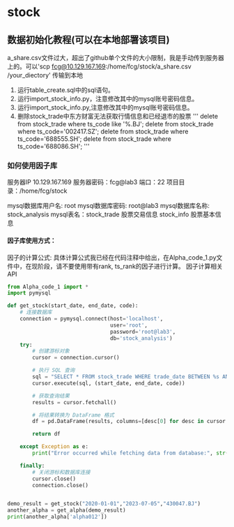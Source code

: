 # stock

## 数据初始化教程(可以在本地部署该项目)
a_share.csv文件过大，超出了github单个文件的大小限制，我是手动传到服务器上的。可以'scp fcg@10.129.167.169:/home/fcg/stock/a_share.csv /your_diectory' 传输到本地
1. 运行table_create.sql中的sql语句。
2. 运行import_stock_info.py，注意修改其中的mysql账号密码信息。
3. 运行import_stock_info.py,注意修改其中的mysql账号密码信息。
4. 删除stock_trade中东方财富无法获取行情信息和已经退市的股票
'''
delete from stock_trade where ts_code like '%.BJ';
delete from stock_trade where ts_code='002417.SZ';
delete from stock_trade where ts_code='688555.SH';
delete from stock_trade where ts_code='688086.SH';
'''

### 如何使用因子库
服务器IP 10.129.167.169 服务器密码：fcg@lab3 端口：22 项目目录：/home/fcg/stock

mysql数据库用户名: root 
mysql数据库密码: root@lab3
mysql数据库名称: stock_analysis 
mysql表名：stock_trade 股票交易信息 stock_info 股票基本信息
#### 因子库使用方式：
因子的计算公式: 具体计算公式我已经在代码注释中给出，在Alpha_code_1.py文件中，在现阶段，请不要使用带有rank, ts_rank的因子进行计算。
因子计算相关API
```python
from Alpha_code_1 import *
import pymysql

def get_stock(start_date, end_date, code):
    # 连接数据库
    connection = pymysql.connect(host='localhost',
                                 user='root',
                                 password='root@lab3',
                                 db='stock_analysis')
    try:
        # 创建游标对象
        cursor = connection.cursor()

        # 执行 SQL 查询
        sql = "SELECT * FROM stock_trade WHERE trade_date BETWEEN %s AND %s AND ts_code = %s order by trade_date asc"
        cursor.execute(sql, (start_date, end_date, code))

        # 获取查询结果
        results = cursor.fetchall()

        # 将结果转换为 DataFrame 格式
        df = pd.DataFrame(results, columns=[desc[0] for desc in cursor.description])

        return df

    except Exception as e:
        print("Error occurred while fetching data from database:", str(e))

    finally:
        # 关闭游标和数据库连接
        cursor.close()
        connection.close()


demo_result = get_stock("2020-01-01","2023-07-05","430047.BJ")
another_alpha = get_alpha(demo_result)
print(another_alpha['alpha012'])
```
